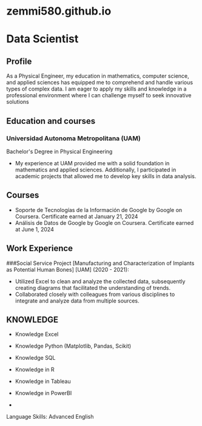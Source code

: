 # zemmi580.github.io
# Data Scientist
## Profile

As a Physical Engineer, my education in mathematics, computer science, and applied sciences has equipped me to comprehend and handle various types of complex data. I am eager to apply my skills and knowledge in a professional environment where I can challenge myself to seek innovative solutions

## Education and courses

### Universidad Autonoma Metropolitana (UAM)
Bachelor's Degree in Physical Engineering
- My experience at UAM provided me with a solid foundation in mathematics and applied sciences. Additionally, I participated in academic projects that allowed me to develop key skills in data analysis.

## Courses
- Soporte de Tecnologías de la Información de Google by Google on Coursera. Certificate earned at January 21, 2024
- Análisis de Datos de Google by Google on Coursera. Certificate earned at June 1, 2024

## Work Experience

###Social Service Project [Manufacturing and Characterization of Implants as Potential Human Bones] [UAM] (2020 - 2021):
-	Utilized Excel to clean and analyze the collected data, subsequently creating diagrams that facilitated the understanding of trends.
-	Collaborated closely with colleagues from various disciplines to integrate and analyze data from multiple sources.

## KNOWLEDGE
- Knowledge Excel
- Knowledge Python (Matplotlib, Pandas, Scikit)
- Knowledge SQL
- Knowledge in R
- Knowledge in Tableau
- Knowledge in PowerBI

- 
Language Skills:
Advanced English
